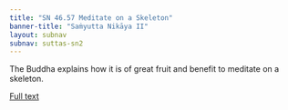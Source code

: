```yaml
---
title: "SN 46.57 Meditate on a Skeleton" 
banner-title: "Saṁyutta Nikāya II" 
layout: subnav 
subnav: suttas-sn2
---
```


The Buddha explains how it is of great fruit and benefit to meditate on a skeleton.  


[Full text](https://tipitaka.fandom.com/wiki/SN5-V2-Ch2-Samyutta46#238._Skeleton-Act-Result_.28Atthikamahapphala_sans._Asthi-karm-phal.29)
